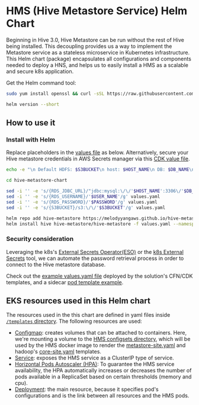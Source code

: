 # HMS (Hive Metastore Service) Helm Chart 

Beginning in Hive 3.0, Hive Metastore can be run without the rest of Hive being installed. This decoupling provides us a way to implement the Metastore service as a stateless microservice in Kubernetes infrastructure. This Helm chart (package) encapsulates all configurations and components needed to deploy a HNS, and helps us to easily install a HMS as a scalable and secure k8s application. 

Get the Helm command tool:
```bash
sudo yum install openssl && curl -sSL https://raw.githubusercontent.com/helm/helm/master/scripts/get-helm-3 | bash

helm version --short
```
## How to use it
### Install with Helm
Replace placeholders in the [values file](values.yaml) as below. Alternatively, secure your Hive metastore credentials in AWS Secrets manager via this [CDK value file](https://github.com/aws-samples/hive-emr-on-eks/blob/main/source/app_resources/hive-metastore-values.yaml). 
```bash
echo -e "\n Default HDFS: $S3BUCKET\n host: $HOST_NAME\n DB: $DB_NAME\n password: $PASSWORD\n username: $USER_NAME\n"

cd hive-metastore-chart

sed -i '' -e 's/{RDS_JDBC_URL}/"jdbc:mysql:\/\/'$HOST_NAME':3306\/'$DB_NAME'?createDatabaseIfNotExist=true"/g' values.yaml 
sed -i '' -e 's/{RDS_USERNAME}/'$USER_NAME'/g' values.yaml 
sed -i '' -e 's/{RDS_PASSWORD}/'$PASSWORD'/g' values.yaml
sed -i '' -e 's/{S3BUCKET}/s3:\/\/'$S3BUCKET'/g' values.yaml
```

```bash
helm repo add hive-metastore https://melodyyangaws.github.io/hive-metastore-chart
helm install hive hive-metastore/hive-metastore -f values.yaml --namespace=emr --debug
```
### Security consideration
Leveraging the k8s's [External Secrets Operator(ESO)](https://external-secrets.io/v0.4.4/guides-getting-started/) or the [k8s External Secrets](https://github.com/external-secrets/kubernetes-external-secrets) tool, we can automate the password retrieval process in order to connect to the Hive metastore database. 

Check out the [example values.yaml file](../source/app_resources/hive-metastore-values.yaml#L23) deployed by the solution's CFN/CDK templates, and a sidecar [pod template example](../deployment/app_code/job/sidecar_hms_pod_template.yaml#L48).


## EKS resources used in this Helm chart
The resources used in the this chart are defined in yaml files inside [`/templates` directory](./templates). The following resources are used:

- [Configmap](templates/configmap.yaml): creates volumes that can be attached to containers. Here, we're mounting a volume to the [HMS configsets directory](hive-metastore-chart/configsets), which will be used by the HMS docker image to render the [metastore-site.yaml](configsets/metastore-site.xml.tpl) and hadoop's [core-site.yaml](configsets/core-site.xml.tpl) templates.
- [Service](templates/service.yaml): exposes the HMS service as a ClusterIP type of service.
- [Horizontal Pods Autoscaler (HPA)](templates/hpa.yaml):  To guarantee the HMS service availability, the HPA automatically increases or decreases the number of pods available in a ReplicaSet based on certain thresholds (memory and cpu).
- [Deployment](templates/deployment.yaml): the main resource, because it specifies pod's configurations and is the link between all resources and the HMS pods.
